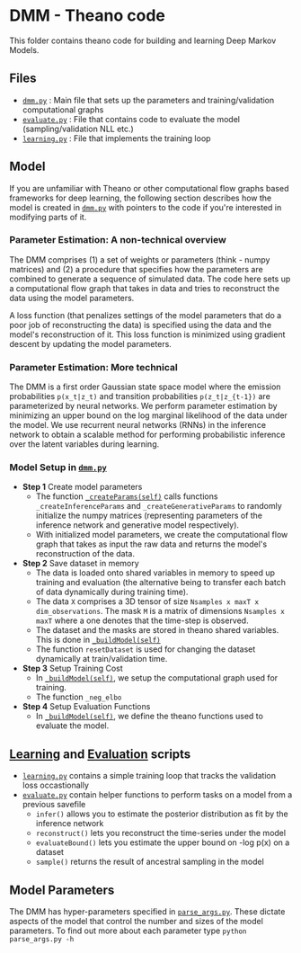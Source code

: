 # DMM - Theano code 
This folder contains theano code for building and learning Deep Markov Models.

## Files

* [`dmm.py`](dmm.py) : Main file that sets up the parameters and training/validation computational graphs
* [`evaluate.py`](evaluate.py) : File that contains code to evaluate the model (sampling/validation NLL etc.)
* [`learning.py`](learning.py) : File that implements the training loop

## Model 
If you are unfamiliar with Theano or other computational flow graphs based frameworks 
for deep learning, the following section describes how the model is created in [`dmm.py`](dmm.py)
with pointers to the code if you're interested in modifying parts of it. 

### Parameter Estimation: A non-technical overview
The DMM comprises (1) a set of weights or parameters (think - numpy matrices) and (2) 
a procedure that specifies how the parameters are combined
to generate a sequence of simulated data. The code here sets up a computational 
flow graph that takes in data and tries to reconstruct the data using the model parameters. 

A loss function (that penalizes settings of the model parameters 
that do a poor job of reconstructing the data) is specified using the data
and the model's reconstruction of it. This loss function is minimized using 
gradient descent by updating the model parameters.  

### Parameter Estimation: More technical
The DMM is a first order Gaussian state space model where the emission probabilities `p(x_t|z_t)` and 
transition probabilities `p(z_t|z_{t-1})` are parameterized by neural networks. 
We perform parameter estimation by minimizing an upper bound on the log marginal likelihood 
of the data under the model. We use recurrent neural networks (RNNs) in the inference network
to obtain a scalable method for performing probabilistic inference over the latent variables during learning. 

### Model Setup in [`dmm.py`](dmm.py)

* **Step 1** Create model parameters
    * The function [`_createParams(self)`](dmm.py#L29-L33) calls functions `_createInferenceParams` and `_createGenerativeParams` to randomly initialize the numpy matrices
    (representing parameters of the inference network and generative model respectively). 
    * With initialized model parameters, we create the computational flow graph that takes as input the raw data and returns the model's reconstruction of the data.
* **Step 2** Save dataset in memory 
    * The data is loaded onto shared variables in memory to speed up training and evaluation (the alternative being to transfer each batch of data dynamically during training time). 
    * The data `X` comprises a 3D tensor of size `Nsamples x maxT x dim_observations`. The mask `M` is a matrix of dimensions `Nsamples x maxT` where a one denotes that the time-step is observed.  
    * The dataset and the masks are stored in theano shared variables. This is done in [`_buildModel(self)`](dmm.py#L378-L401) 
    * The function `resetDataset` is used for changing the dataset dynamically at train/validation time.  
* **Step 3** Setup Training Cost
    * In [`_buildModel(self)`](dmm.py#L417-L430), we setup the computational graph used for training. 
    * The function `_neg_elbo`  
* **Step 4** Setup Evaluation Functions 
    * In [`_buildModel(self)`](dmm.py#L437-L448), we define the theano functions used to evaluate the model. 

## [Learning](learning.py) and [Evaluation](evaluate.py) scripts
* [`learning.py`](learning.py) contains a simple training loop that tracks the validation loss occastionally 
* [`evaluate.py`](evaluate.py) contain helper functions to perform tasks on a model from a previous savefile 
    * `infer()` allows you to estimate the posterior distribution as fit by the inference network  
    * `reconstruct()` lets you reconstruct the time-series under the model
    * `evaluateBound()` lets you estimate the upper bound on -log p(x) on a dataset
    * `sample()` returns the result of ancestral sampling in the model

## Model Parameters
The DMM has hyper-parameters specified in [`parse_args.py`](../parse_args.py). 
These dictate aspects of the model that control the number and sizes of the model parameters. 
To find out more about each parameter type `python parse_args.py -h`

